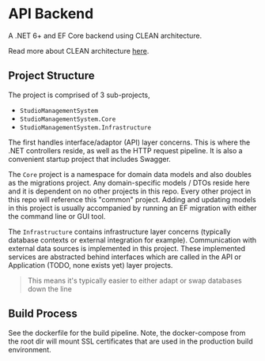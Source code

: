 # API Backend

A .NET 6+ and EF Core backend using CLEAN architecture.

Read more about CLEAN architecture [here](https://blog.cleancoder.com/uncle-bob/2012/08/13/the-clean-architecture.html).

## Project Structure

The project is comprised of 3 sub-projects,

-   `StudioManagementSystem`
-   `StudioManagementSystem.Core`
-   `StudioManagementSystem.Infrastructure`

The first handles interface/adaptor (API) layer concerns. This is where the .NET controllers reside, as well as the HTTP request pipeline. It is also a convenient startup project that includes Swagger.

The `Core` project is a namespace for domain data models and also doubles as the migrations project. Any domain-specific models / DTOs reside here and it is dependent on no other projects in this repo. Every other project in this repo will reference this "common" project. Adding and updating models in this project is usually accompanied by running an EF migration with either the command line or GUI tool.

The `Infrastructure` contains infrastructure layer concerns (typically database contexts or external integration for example). Communication with external data sources is implemented in this project. These implemented services are abstracted behind interfaces which are called in the API or Application (TODO, none exists yet) layer projects.

> This means it's typically easier to either adapt or swap databases down the line

## Build Process

See the dockerfile for the build pipeline. Note, the docker-compose from the root dir will mount SSL certificates that are used in the production build environment.
